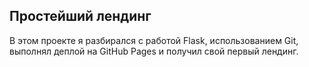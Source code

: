 ## Простейший лендинг
В этом проекте я разбирался с работой Flask, использованием Git, выполнял деплой на GitHub Pages и получил свой первый лендинг.
